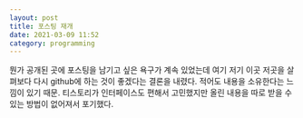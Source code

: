 ```yaml
---
layout: post
title: 포스팅 재개
date: 2021-03-09 11:52
category: programming
---
```


뭔가 공개된 곳에 포스팅을 남기고 싶은 욕구가 계속 있었는데 여기 저기 이곳 저곳을 살펴보다 다시 github에 하는 것이 좋겠다는 결론을 내렸다. 
적어도 내용을 소유한다는 느낌이 있기 때문.
티스토리가 인터페이스도 편해서 고민했지만 올린 내용을 따로 받을 수 있는 방법이 없어져서 포기했다.